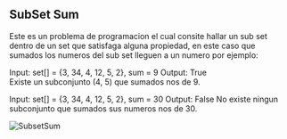 ## SubSet Sum
Este es un problema de programacion el cual consite hallar un sub set dentro de un set que satisfaga alguna propiedad, en este caso que sumados los numeros del sub set lleguen a un numero por ejemplo:

Input: set[] = {3, 34, 4, 12, 5, 2}, sum = 9
Output: True  
Existe un subconjunto (4, 5) que sumados nos de 9.

Input: set[] = {3, 34, 4, 12, 5, 2}, sum = 30
Output: False
No existe ningun subconjunto que sumados sus numeros nos de 30.

![SubsetSum](https://www.simplilearn.com/ice9/free_resources_article_thumb/Sum-Subset-Vaibhav/Subset_sum-recursion-solution-img1.jpeg)